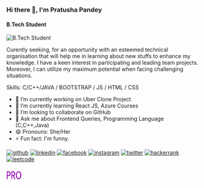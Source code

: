 ### Hi there 👋, I'm Pratusha Pandey
#### B.Tech Student
![B.Tech Student](https://pbs.twimg.com/profile_images/1555781818959286273/SOVwqMHm_400x400.jpg)

Curently seeking, for an opportunity with an esteemed technical organisation that will help me in learning about new stuffs to enhance my knowledge. I have a keen interest in participating and leading team projects. Moreover, I can utilize my maximum potential when facing challenging situations.

Skills: C/C++/JAVA / BOOTSTRAP / JS / HTML / CSS

- 🔭 I’m currently working on Uber Clone Project 
- 🌱 I’m currently learning React JS, Azure Courses 
- 👯 I’m looking to collaborate on GitHub 
- 💬 Ask me about Frontend Queries, Programming Language (C,C++,Java) 
- 😄 Pronouns: She/Her 
- ⚡ Fun fact: I'm funny. 


[<img src='https://cdn.jsdelivr.net/npm/simple-icons@3.0.1/icons/github.svg' alt='github' height='40'>](https://github.com/https://github.com/pratushapandey)  [<img src='https://cdn.jsdelivr.net/npm/simple-icons@3.0.1/icons/linkedin.svg' alt='linkedin' height='40'>](https://www.linkedin.com/in/www.linkedin.com/in/pratusha-pandey/)  [<img src='https://cdn.jsdelivr.net/npm/simple-icons@3.0.1/icons/facebook.svg' alt='facebook' height='40'>](https://www.facebook.com/https://www.facebook.com/pratusha.pandey.77/)  [<img src='https://cdn.jsdelivr.net/npm/simple-icons@3.0.1/icons/instagram.svg' alt='instagram' height='40'>](https://www.instagram.com/https://www.instagram.com/_pratusha_pandey//)  [<img src='https://cdn.jsdelivr.net/npm/simple-icons@3.0.1/icons/twitter.svg' alt='twitter' height='40'>](https://twitter.com/https://twitter.com/pandey_pratusha)  [<img src='https://cdn.jsdelivr.net/npm/simple-icons@3.0.1/icons/hackerrank.svg' alt='hackerrank' height='40'>](https://www.hackerrank.com/pratusha11om)  [<img src='https://cdn.jsdelivr.net/npm/simple-icons@3.0.1/icons/leetcode.svg' alt='leetcode' height='40'>](https://leetcode.com/pratushapandey/)  

<a href='https://github.com/pricing'><img src='https://raw.githubusercontent.com/acervenky/animated-github-badges/master/assets/pro.gif' width='40' height='40'></a> 

